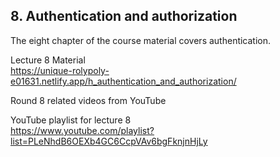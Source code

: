 ## 8. Authentication and authorization

The eight chapter of the course material covers authentication.

Lecture 8 Material  
https://unique-rolypoly-e01631.netlify.app/h_authentication_and_authorization/


Round 8 related videos from YouTube

YouTube playlist for lecture 8  
https://www.youtube.com/playlist?list=PLeNhdB6OEXb4GC6CcpVAv6bgFknjnHjLy
